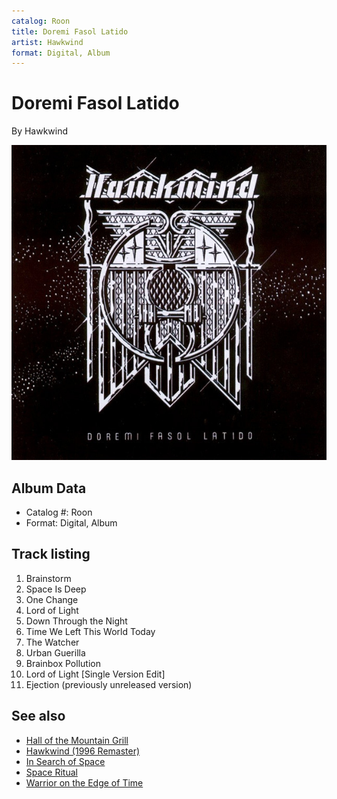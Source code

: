 ```yaml
---
catalog: Roon
title: Doremi Fasol Latido
artist: Hawkwind
format: Digital, Album
---
```


# Doremi Fasol Latido

By Hawkwind

![](../../assets/albumcovers/Hawkwind-Doremi_Fasol_Latido.png)

## Album Data

- Catalog #: Roon
- Format: Digital, Album


## Track listing


1. Brainstorm
2. Space Is Deep
3. One Change
4. Lord of Light
5. Down Through the Night
6. Time We Left This World Today
7. The Watcher
8. Urban Guerilla
9. Brainbox Pollution
10. Lord of Light [Single Version Edit]
11. Ejection (previously unreleased version)


## See also

- [Hall of the Mountain Grill](Hall_of_the_Mountain_Grill.md)
- [Hawkwind (1996 Remaster)](Hawkwind_1996_Remaster.md)
- [In Search of Space](In_Search_of_Space.md)
- [Space Ritual](Space_Ritual.md)
- [Warrior on the Edge of Time](Warrior_on_the_Edge_of_Time.md)

